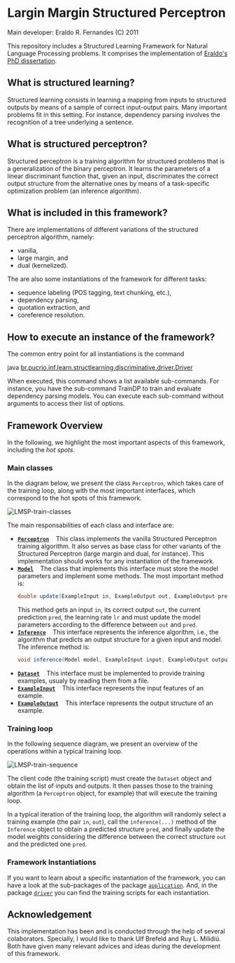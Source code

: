 
# Largin Margin Structured Perceptron

Main developer: Eraldo R. Fernandes
(C) 2011

This repository includes a Structured Learning Framework for Natural Language Processing problems.
It comprises the implementation of [Eraldo's PhD dissertation](https://github.com/eraldoluis/Large-Margin-Structured-Perceptron/files/6055774/efernandes_certificada.pdf).


## What is structured learning?

Structured learning consists in learning a mapping from inputs to structured
outputs by means of a sample of correct input-output pairs. Many important
problems fit in this setting. For instance, dependency parsing involves the
recognition of a tree underlying a sentence.


## What is structured perceptron?

Structured perceptron is a training algorithm for structured problems that is a generalization of the binary perceptron.
It learns the parameters of a linear discriminant function that, given an input,
  discriminates the correct output structure from the alternative ones by means of a task-specific optimization problem
    (an inference algorithm).


## What is included in this framework?

There are implementations of different variations of the structured perceptron algorithm,
  namely:
* vanilla,
* large margin, and
* dual (kernelized).

The are also some instantiations of the framework for different tasks:
* sequence labeling (POS tagging, text chunking, etc.),
* dependency parsing,
* quotation extraction, and
* coreference resolution.


## How to execute an instance of the framework?

The common entry point for all instantiations is the command

  java [br.pucrio.inf.learn.structlearning.discriminative.driver.Driver](https://github.com/eraldoluis/Large-Margin-Structured-Perceptron/blob/master/src/br/pucrio/inf/learn/structlearning/discriminative/driver/Driver.java)

When executed, this command shows a list available sub-commands.
For instance, you have the sub-command TrainDP to train and evaluate dependency parsing models.
You can execute each sub-command without arguments to access their list of options.


## Framework Overview
In the following, we highlight the most important aspects of this framework,
  including the *hot spots*.


### Main classes

In the diagram below, we present the class `Perceptron`, which takes care of the training loop,
  along with the most important interfaces, which correspond to the hot spots of this framework.

![LMSP-train-classes](https://user-images.githubusercontent.com/708031/109401384-b6f19000-7924-11eb-9a1c-2e603197b2d1.png)

The main responsabilities of each class and interface are:
* [**`Perceptron`**](https://github.com/eraldoluis/Large-Margin-Structured-Perceptron/blob/master/src/br/pucrio/inf/learn/structlearning/discriminative/algorithm/perceptron/Perceptron.java) &nbsp;&nbsp; 
  This class implements the vanilla Structured Perceptron training algorithm.
  It also serves as base class for other variants of the Structured Perceptron (large margin and dual, for instance).
  This implementation should works for any instantiation of the framework.
* [**`Model`**](https://github.com/eraldoluis/Large-Margin-Structured-Perceptron/blob/master/src/br/pucrio/inf/learn/structlearning/discriminative/task/Model.java) &nbsp;&nbsp; 
  The class that implements this interface must store the model parameters and implement some methods.
  The most important method is:
  ```java
  double update(ExampleInput in, ExampleOutput out, ExampleOutput pred, double lr);
  ```
  This method gets an input `in`, its correct output `out`, the current prediction `pred`, the learning rate `lr` and
    must update the model parameters according to the difference between `out` and `pred`.
* [**`Inference`**](https://github.com/eraldoluis/Large-Margin-Structured-Perceptron/blob/master/src/br/pucrio/inf/learn/structlearning/discriminative/task/Inference.java) &nbsp;&nbsp; 
  This interface represents the inference algorithm, i.e., the algorithm that predicts an output structure for a given input and model.
  The inference method is:
  ```java
  void inference(Model model, ExampleInput input, ExampleOutput output);
  ```
* [**`Dataset`**](https://github.com/eraldoluis/Large-Margin-Structured-Perceptron/blob/master/src/br/pucrio/inf/learn/structlearning/discriminative/data/Dataset.java) &nbsp;&nbsp; 
  This interface must be implemented to provide training examples,
    usualy by reading them from a file.
* [**`ExampleInput`**](https://github.com/eraldoluis/Large-Margin-Structured-Perceptron/blob/master/src/br/pucrio/inf/learn/structlearning/discriminative/data/ExampleInput.java) &nbsp;&nbsp; 
  This interface represents the input features of an example.
* [**`ExampleOutput`**](https://github.com/eraldoluis/Large-Margin-Structured-Perceptron/blob/master/src/br/pucrio/inf/learn/structlearning/discriminative/data/ExampleOutput.java) &nbsp;&nbsp; 
  This interface represents the output structure of an example.

### Training loop

In the following sequence diagram, we present an overview of the operations within a typical training loop.

![LMSP-train-sequence](https://user-images.githubusercontent.com/708031/109402301-2cf8f580-792b-11eb-8b79-b718e155385b.png)

The client code (the training script) must create the `Dataset` object and obtain the list of inputs and outputs.
It then passes those to the training algorithm (a `Perceptron` object, for example)
  that will execute the training loop.

In a typical iteration of the training loop, the algorithm will
  randomly select a training example (the pair `in`, `out`),
  call the `inference(...)` method of the `Inference` object to obtain a predicted structure `pred`,
  and finally update the model weights considering the difference between the correct structure `out` and the predicted one `pred`.


### Framework Instantiations

If you want to learn about a specific instantiation of the framework,
  you can have a look at the sub-packages of the package [`application`](https://github.com/eraldoluis/Large-Margin-Structured-Perceptron/tree/master/src/br/pucrio/inf/learn/structlearning/discriminative/application).
And, in the package [`driver`](https://github.com/eraldoluis/Large-Margin-Structured-Perceptron/tree/master/src/br/pucrio/inf/learn/structlearning/discriminative/driver)
  you can find the training scripts for each instantiation.


## Acknowledgement

This implementation has been and is conducted through the help of several colaborators.
Specially, I would like to thank Ulf Brefeld and Ruy L. Milidiú.
Both have given many relevant advices and ideas during the development of this framework.
